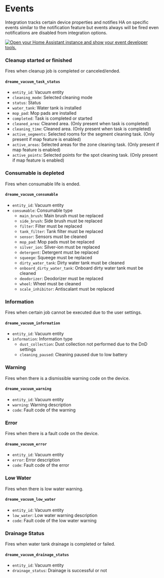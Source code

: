 # Events
Integration tracks certain device properties and notifies HA on specific events similar to the notification feature but events always will be fired even notifications are disabled from integration options.

<a href="https://my.home-assistant.io/redirect/developer_events/" target="_blank"><img src="https://my.home-assistant.io/badges/developer_events.svg" alt="Open your Home Assistant instance and show your event developer tools." /></a>


### Cleanup started or finished
Fires when cleanup job is completed or canceled/ended.

#### `dreame_vacuum_task_status`
- `entity_id`: Vacuum entity
- `cleaning_mode`: Selected cleaning mode
- `status`: Status
- `water_tank`: Water tank is installed
- `mop_pad`: Mop pads are installed
- `completed`: Task is completed or started
- `cleaned_area`: Cleaned area. (Only present when task is completed)
- `cleaning_time`: Cleaned area. (Only present when task is completed)
- `active_segments`: Selected rooms for the segment cleaning task. (Only present if map feature is enabled)
- `active_areas`: Selected areas for the zone cleaning task. (Only present if map feature is enabled)
- `active_points`: Selected points for the spot cleaning task. (Only present if map feature is enabled)

### Consumable is depleted
Fires when consumable life is ended.

#### `dreame_vacuum_consumable`
- `entity_id`: Vacuum entity
- `consumable`: Consumable type
  - `main_brush`: Main brush must be replaced
  - `side_brush`: Side brush must be replaced
  - `filter`: Filter must be replaced
  - `tank_filter`: Tank filter must be replaced
  - `sensor`: Sensors must be cleaned
  - `mop_pad`: Mop pads must be replaced
  - `silver_ion`: Silver-ion must be replaced
  - `detergent`: Detergent must be replaced
  - `squeege`: Squeege must be replaced
  - `dirty_water_tank`: Dirty water tank must be cleaned
  - `onboard_dirty_water_tank`: Onboard dirty water tank must be cleaned
  - `deodorizer`: Deodorizer must be replaced
  - `wheel`: Wheel must be cleaned
  - `scale_inhibitor`: Antiscalant must be replaced

### Information
Fires when certain job cannot be executed due to the user settings.

#### `dreame_vacuum_information`
- `entity_id`: Vacuum entity
- `information`: Information type
  - `dust_collection`: Dust collection not performed due to the DnD settings
  - `cleaning_paused`: Cleaning paused due to low battery

### Warning
Fires when there is a dismissible warning code on the device.

#### `dreame_vacuum_warning`
- `entity_id`: Vacuum entity
- `warning`: Warning description
- `code`: Fault code of the warning

### Error
Fires when there is a fault code on the device.

#### `dreame_vacuum_error`
- `entity_id`: Vacuum entity
- `error`: Error description
- `code`: Fault code of the error

### Low Water
Fires when there is low water warning.

#### `dreame_vacuum_low_water`
- `entity_id`: Vacuum entity
- `low_water`: Low water warning description
- `code`: Fault code of the low water warning

### Drainage Status
Fires when water tank drainage is completed or failed.

#### `dreame_vacuum_drainage_status`
- `entity_id`: Vacuum entity
- `drainage_status`: Drainage is successful or not